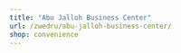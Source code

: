 ```yaml
---
title: "Abu Jalloh Business Center"
url: /zwedru/abu-jalloh-business-center/
shop: convenience
---
```


